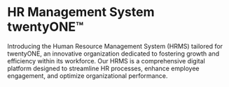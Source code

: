 
# HR Management System twentyONE™

Introducing the Human Resource Management System (HRMS) tailored for twentyONE, an innovative organization dedicated to fostering growth and efficiency within its workforce. Our HRMS is a comprehensive digital platform designed to streamline HR processes, enhance employee engagement, and optimize organizational performance.


